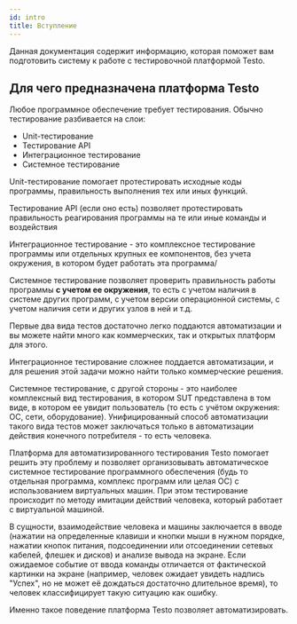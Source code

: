 ```yaml
---
id: intro
title: Вступление
---
```


Данная документация содержит информацию, которая поможет вам подготовить
систему к работе с тестировочной платформой Testo.

## Для чего предназначена платформа Testo

Любое программное обеспечение требует тестирования. Обычно тестирование
разбивается на слои:

-   Unit-тестирование
-   Тестирование API
-   Интеграционное тестирование
-   Системное тестирование

Unit-тестирование помогает протестировать исходные коды программы,
правильность выполнения тех или иных функций.

Тестирование API (если оно есть) позволяет протестировать правильность
реагирования программы на те или иные команды и воздействия

Интеграционное тестирование - это комплексное тестирование программы или
отдельных крупных ее компонентов, без учета окружения, в котором будет
работать эта программа/

Системное тестирование позволяет проверить правильность работы программы
**с учетом ее окружения**, то есть с учетом наличия в системе других
программ, с учетом версии операционной системы, с учетом наличия сети и
других узлов в ней и т.д.

Первые два вида тестов достаточно легко поддаются автоматизации и вы
можете найти много как коммерческих, так и открытых платформ для этого.

Интеграционное тестирование сложнее поддается автоматизации, и для
решения этой задачи можно найти только коммерческие решения.

Системное тестирование, с другой стороны - это наиболее комплексный вид
тестирования, в котором SUT представлена в том виде, в котором ее увидит
пользователь (то есть с учётом окружения: ОС, сети, оборудование).
Унифицированный способ автоматизации такого вида тестов может
заключаться только в автоматизации действия конечного потребителя - то
есть человека.

Платформа для автоматизированного тестирования Testo помогает решить эту
проблему и позволяет организовывать автоматическое системное
тестирование программного обеспечения (будь то отдельная программа,
комплекс программ или целая ОС) с использованием виртуальных машин. При
этом тестирование происходит по методу имитации действий человека,
который работает с виртуальной машиной.

В сущности, взаимодействие человека и машины заключается в вводе
(нажатии на определенные клавиши и кнопки мыши в нужном порядке, нажатии
кнопок питания, подсоединении или отсоединении сетевых кабелей, флешек и
дисков) и анализе вывода на экране. Если ожидаемое событие от ввода
команды отличается от фактической картинки на экране (например, человек
ожидает увидеть надпись "Успех", но не может её дождаться достаточно
длительное время), то человек классифицирует такую ситуацию как ошибку.

Именно такое поведение платформа Testo позволяет автоматизировать.
